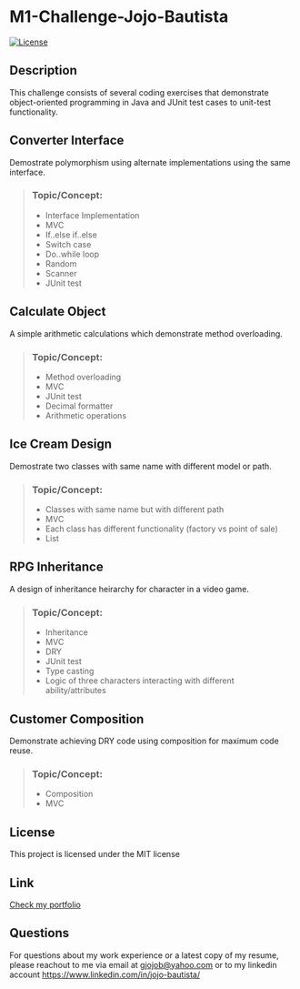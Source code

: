 # M1-Challenge-Jojo-Bautista

[![License](https://img.shields.io/badge/License-MIT-brightgreen.svg)](https://opensource.org/licenses/MIT)

## Description
This challenge consists of several coding exercises that demonstrate object-oriented programming in Java and JUnit test cases to unit-test functionality.


## **Converter Interface**
Demostrate polymorphism using alternate implementations using the same interface.

> ### **Topic/Concept:**
> * Interface Implementation
> * MVC
> * If..else if..else
> * Switch case
> * Do..while loop
> * Random
> * Scanner
> * JUnit test
  

## **Calculate Object**
A simple arithmetic calculations which demonstrate method overloading.

> ### **Topic/Concept:**
> * Method overloading
> * MVC
> * JUnit test
> * Decimal formatter
> * Arithmetic operations


## **Ice Cream Design**
Demostrate two classes with same name with different model or path.

> ### **Topic/Concept:**
> * Classes with same name but with different path
> * MVC
> * Each class has different functionality (factory vs point of sale)
> * List


## **RPG Inheritance**
A design of inheritance heirarchy for character in a video game.

> ### **Topic/Concept:**
> * Inheritance
> * MVC
> * DRY
> * JUnit test
> * Type casting
> * Logic of three characters interacting with different ability/attributes


## **Customer Composition**
Demonstrate achieving DRY code using composition for maximum code reuse.

> ### **Topic/Concept:**
> * Composition
> * MVC


## License <a id="license"></a>
This project is licensed under the MIT license

## Link <a id="link"></a>
[Check my portfolio](https://full-stack-developer-react.herokuapp.com/)

## Questions <a id="questions"></a>
For questions about my work experience or a latest copy of my resume, please reachout to me via email at gjojob@yahoo.com or to my linkedin account https://www.linkedin.com/in/jojo-bautista/